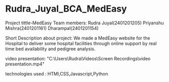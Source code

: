 # Rudra_Juyal_BCA_MedEasy
Project tittle-MedEasy
Team members:
Rudra Juyal(2401201205)
Priyanshu Mishra(2401201161)
Dharampal(2401201154)

Short Description about project:
We made a MedEasy website for the Hospital to deliver some hospital facilities through online support by real time bed availability and pedigree analysis.

video presentation: "C:\Users\Rudra\Videos\Screen Recordings\video presentation.mp4"

technologies used : HTMl,CSS,Javascript,Python

